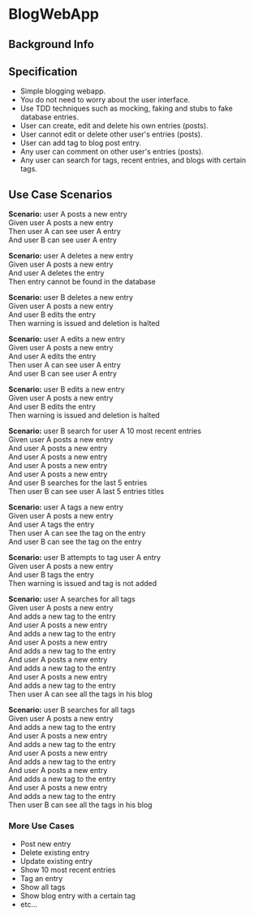 # BlogWebApp

## Background Info


## Specification

* Simple blogging webapp.
* You do not need to worry about the user interface.
* Use TDD techniques such as mocking, faking and stubs to fake database entries.
* User can create, edit and delete his own entries (posts).
* User cannot edit or delete other user's entries (posts).
* User can add tag to blog post entry.
* Any user can comment on other user's entries (posts).
* Any user can search for tags, recent entries, and blogs with certain tags.

## Use Case Scenarios

**Scenario:** user A posts a new entry<br>
  Given user A posts a new entry<br>
  Then user A can see user A entry<br>
  And user B can see user A entry<br>

**Scenario:** user A deletes a new entry<br>
  Given user A posts a new entry<br>
  And user A deletes the entry<br>
  Then entry cannot be found in the database<br>
  
**Scenario:** user B deletes a new entry<br>
  Given user A posts a new entry<br>
  And user B edits the entry<br>
  Then warning is issued and deletion is halted<br>
  
**Scenario:** user A edits a new entry<br>
  Given user A posts a new entry<br>
  And user A edits the entry<br>
  Then user A can see user A entry<br>
  And user B can see user A entry<br>
  
**Scenario:** user B edits a new entry<br>
  Given user A posts a new entry<br>
  And user B edits the entry<br>
  Then warning is issued and deletion is halted<br>
  
**Scenario:** user B search for user A 10 most recent entries<br>
  Given user A posts a new entry<br>
  And user A posts a new entry<br>
  And user A posts a new entry<br>
  And user A posts a new entry<br>
  And user A posts a new entry<br>
  And user B searches for the last 5 entries<br>
  Then user B can see user A last 5 entries titles<br>
  
**Scenario:** user A tags a new entry<br>
  Given user A posts a new entry<br>
  And user A tags the entry<br>
  Then user A can see the tag on the entry<br>
  And user B can see the tag on the entry<br>
  
**Scenario:** user B attempts to tag user A entry<br>
  Given user A posts a new entry<br>
  And user B tags the entry<br>
  Then warning is issued and tag is not added<br>
  
**Scenario:** user A searches for all tags<br>
  Given user A posts a new entry<br>
  And adds a new tag to the entry<br>
  And user A posts a new entry<br>
  And adds a new tag to the entry<br>
  And user A posts a new entry<br>
  And adds a new tag to the entry<br>
  And user A posts a new entry<br>
  And adds a new tag to the entry<br>
  And user A posts a new entry<br>
  And adds a new tag to the entry<br>
  Then user A can see all the tags in his blog<br>
  
**Scenario:** user B searches for all tags<br>
  Given user A posts a new entry<br>
  And adds a new tag to the entry<br>
  And user A posts a new entry<br>
  And adds a new tag to the entry<br>
  And user A posts a new entry<br>
  And adds a new tag to the entry<br>
  And user A posts a new entry<br>
  And adds a new tag to the entry<br>
  And user A posts a new entry<br>
  And adds a new tag to the entry<br>
  Then user B can see all the tags in his blog<br>

### More Use Cases
  
* Post new entry
* Delete existing entry
* Update existing entry
* Show 10 most recent entries
* Tag an entry
* Show all tags
* Show blog entry with a certain tag
* etc...
